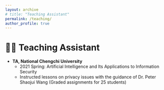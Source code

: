 ```yaml
---
layout: archive
# title: "Teaching Assistant"
permalink: /teaching/
author_profile: true
---
```


🧑‍🏫 Teaching Assistant
======

* **TA, National Chengchi University**
  * 2021 Spring: Artificial Intelligence and Its Applications to Information Security
  * Instructed lessons on privacy issues with the guidance of Dr. Peter Shaojui Wang (Graded assignments for 25 students)

